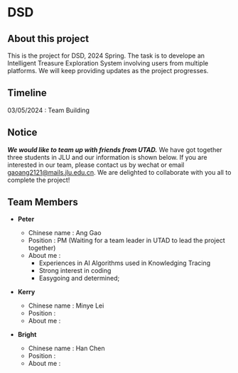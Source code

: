 # DSD 
## About this project
This is the project for DSD, 2024 Spring. The task is to develope an Intelligent Treasure Exploration System involving users from multiple platforms. We will keep providing updates as the project progresses.

## Timeline
03/05/2024 : Team Building

## Notice
*__We would like to team up with friends from UTAD.__* We have got together three students in JLU and our information is shown below. If you are interested in our team, please contact us by wechat or email gaoang2121@mails.jlu.edu.cn. We are delighted to collaborate with you all to complete the project!

## Team Members
+ __Peter__
  + Chinese name : Ang Gao
  + Position : PM (Waiting for a team leader in UTAD to lead the project together)
  + About me : 
    + Experiences in AI Algorithms used in Knowledging Tracing
    + Strong interest in coding
    + Easygoing and determined;
    
+ __Kerry__
  + Chinese name : Minye Lei
  + Position :
  + About me :

+ __Bright__
  + Chinese name : Han Chen
  + Position :
  + About me :
  

